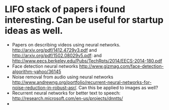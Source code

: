 # LIFO stack of papers i found interesting. Can be useful for startup ideas as well.

* Papers on describing videos using neural networks. http://arxiv.org/pdf/1412.4729v3.pdf and http://arxiv.org/pdf/1502.08029v5.pdf: and http://www.eecs.berkeley.edu/Pubs/TechRpts/2014/EECS-2014-180.pdf
* Face detection neural networks http://www.gizmag.com/face-detection-algorithm-yahoo/36145
* Noise removal from audio using neural networks http://www.andrewng.org/portfolio/recurrent-neural-networks-for-noise-reduction-in-robust-asr/. Can this be applied to images as well?
* Recurrent neural networks for better text to speech: http://research.microsoft.com/en-us/projects/dnntts/
* 